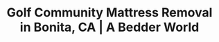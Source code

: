 ---
layout: location.njk
title: "Golf Community Mattress Removal in Bonita, CA | A Bedder World"
description: "Professional mattress removal in Bonita's peaceful golf community. Next-day pickup serving Sweetwater Valley neighborhoods. Call 720-263-6094."
permalink: /mattress-removal/california/san-diego/bonita/
city: "Bonita"
state: "California"
stateSlug: "california"
parentMetro: "San Diego"
coordinates:
  lat: 32.6581
  lng: -117.0247
pricing:
  startingPrice: 125
  single: 125
  queen: 155
  king: 180
zipCodes:
  - "91902"
neighborhoods:
  - name: "Bonita Meadows"
    zipCodes: ["91902"]
  - name: "Sweetwater Valley"
    zipCodes: ["91902"]
  - name: "Bonita Vista"
    zipCodes: ["91902"]
  - name: "Country Club Estates"
    zipCodes: ["91902"]
  - name: "Rohr Park Area"
    zipCodes: ["91902"]
  - name: "Sunnyside"
    zipCodes: ["91902"]
  - name: "Bonita Highlands"
    zipCodes: ["91902"]
  - name: "Valley View"
    zipCodes: ["91902"]
  - name: "Golf Course Estates"
    zipCodes: ["91902"]
  - name: "Sweetwater Hills"
    zipCodes: ["91902"]
  - name: "Bonita Woods"
    zipCodes: ["91902"]
  - name: "Summit Estates"
    zipCodes: ["91902"]
  - name: "Park Village"
    zipCodes: ["91902"]
  - name: "Bonita Glen"
    zipCodes: ["91902"]
  - name: "Chula Vista Golf Community"
    zipCodes: ["91902"]
nearbyCities:
  - name: "San Diego"
    slug: "san-diego"
    distance: "12 miles northwest"
    isMetro: true
  - name: "Chula Vista"
    slug: "chula-vista"
    distance: "4 miles west"
    isSuburb: true
  - name: "National City"
    slug: "national-city"
    distance: "6 miles northwest"
    isSuburb: true
recyclingPartners:
  - "EDCO Disposal Bonita"
  - "Waste Management South Bay"
  - "San Diego County Waste Coordination"
  - "Miramar Landfill Bye Bye Mattress Program"
localRegulations: "Bonita operates under San Diego County waste regulations as an unincorporated area. Residents can use EDCO Disposal services, the county's Bye Bye Mattress program at Miramar Landfill, or private removal services. Bulk item pickup requires advance scheduling through the county waste management system."
reviews:
  count: 29
  featured:
    - author: "Mark T."
      text: "Perfect service for our golf community home. We live near Chula Vista Golf Course and weren't sure about access since we're on a private street. The team arrived exactly on time, handled our guest bedroom mattress set professionally. They were respectful of our neighborhood's quiet atmosphere and got everything done quickly without disturbing the neighbors during their morning walks."
      neighborhood: "Chula Vista Golf Community"
    - author: "Sandra K."
      text: "Called them after our bedroom renovation in Sweetwater Valley. The scheduling was flexible around my husband's golf schedule, and they showed up right when promised. Removed our king mattress and box spring from the second floor without any issues. The price was exactly what they quoted online, and they were super careful with our hardwood floors."
      neighborhood: "Sweetwater Valley"
    - author: "Robert L."
      text: "Excellent experience in Bonita Meadows. Had an old mattress in our guest room that needed to go before family visited. Booked online Tuesday, they came Wednesday morning. The crew was professional, efficient, and cleaned up after themselves. Really appreciated their courtesy with our retired neighbors who are home during the day."
      neighborhood: "Bonita Meadows"
faqs:
  - question: "How much does mattress removal cost in Bonita?"
    answer: "Our pricing starts at $125 for single mattresses, $155 for doubles/queens, and $180 for kings or multiple pieces. This includes pickup from any level of your home and proper recycling through San Diego County facilities."
  - question: "Do you serve all of Bonita including golf course areas?"
    answer: "Yes, we provide service throughout all Bonita neighborhoods, including homes near Chula Vista Golf Course, Bonita Golf Course, and Sweetwater Regional Park areas."
  - question: "Can you navigate private streets and gated areas?"
    answer: "Absolutely. We regularly serve Bonita's golf communities and private residential streets. Our team is experienced with access protocols and respectful of neighborhood quiet hours."
  - question: "What's your pickup timeframe for Bonita?"
    answer: "Most pickups happen within 24-48 hours of booking. We schedule efficiently around the South Bay area and can often accommodate next-day service requests."
  - question: "Do you handle upstairs mattress removal?"
    answer: "Yes, we remove mattresses from any floor of your home. Our team brings proper equipment for stairs and tight spaces common in Bonita's two-story homes."
  - question: "Are you licensed for San Diego County operations?"
    answer: "Yes, we maintain full licensing and insurance coverage for all San Diego County operations, including comprehensive liability protection for unincorporated areas like Bonita."
  - question: "How do you recycle mattresses from Bonita?"
    answer: "We transport mattresses to certified San Diego County facilities including the Miramar Landfill Bye Bye Mattress program. About 75% of each mattress gets recycled, supporting county environmental goals."
  - question: "Can you coordinate around golf schedules and community activities?"
    answer: "Absolutely. We're familiar with Bonita's recreational community lifestyle and can schedule pickups to accommodate golf outings, walking groups, and community events."
pageContent:
  heroTitle: "Golf Community Mattress Removal in Bonita"
  heroDescription: "Professional next-day pickup serving Bonita's peaceful golf and recreational communities. From Sweetwater Valley estates to Chula Vista Golf Course neighborhoods, we provide professional, efficient mattress removal."
  
  aboutService: "Bonita's trusted mattress removal service, designed for the unique character of this peaceful golf community. With over 12,900 residents in this scenic Sweetwater Valley location, we understand the specialized needs of recreational suburban living. From private streets near Chula Vista Golf Course to hillside homes overlooking Sweetwater Regional Park, we provide expert mattress pickup throughout all Bonita neighborhoods, ensuring environmentally responsible disposal while maintaining full compliance with San Diego County regulations. Our Bonita team specializes in considerate service for close-knit communities, flexible scheduling around recreational activities, and careful handling of the mature home layouts common throughout this established suburb. We work with EDCO Disposal and San Diego County's Bye Bye Mattress program to ensure your old mattress supports the county's environmental sustainability goals."

  serviceAreasIntro: "We provide comprehensive mattress pickup services throughout Bonita's golf and recreational neighborhoods, covering both established communities and newer residential areas:"

  regulationsCompliance: "Our service ensures full compliance with all San Diego County regulations for unincorporated areas, providing you with disposal documentation for your records and handling all required preparation steps."

  environmentalImpact: "Every mattress we collect in Bonita supports San Diego County's commitment to environmental sustainability and waste reduction. Through our partnerships with EDCO Disposal and the Miramar Landfill Bye Bye Mattress program, we've diverted thousands of mattresses from regional landfills. With over 75% of each mattress being recyclable, materials recovered include steel springs, foam, cotton, and wood - all processed through certified facilities to reduce environmental impact and support Bonita's commitment to preserving the natural beauty of Sweetwater Valley."

  howItWorksScheduling: "Next-day slots available throughout Bonita's recreational communities. We'll confirm via text message and coordinate around golf schedules and community activities."

  howItWorksService: "Our licensed and insured team removes your mattress from anywhere on your property, handles all county-required preparation, and navigates Bonita's private streets and residential communities with neighborly respect."

  howItWorksDisposal: "Your mattress is transported to the Miramar Landfill Bye Bye Mattress program or certified San Diego County recycling facilities for responsible material recovery."

  sidebarStats:
    mattressesRemoved: "892"

  uniqueContent: "Bonita's golf community lifestyle brings specialized mattress removal considerations. Nestled in scenic Sweetwater Valley with private residential streets and recreational areas, we coordinate service around this peaceful suburban community's unique rhythms.

Our service integrates seamlessly with Bonita's recreational lifestyle. Whether you're updating guest rooms before golf tournaments, clearing bedrooms during home renovations, or helping elderly neighbors downsize near Sweetwater Regional Park, we schedule around community activities and quiet hours.

Every pickup appointment respects Bonita's close-knit neighborhood character. Morning golf rounds at Chula Vista Golf Course? Walking groups on the community trail? We coordinate timing with recreational schedules and work respectfully in this tight-knit community.

The mature home layouts throughout Bonita require specialized handling. From 1960s ranch-style homes to 1970s two-story family residences, our team adapts to each property's specific access challenges including curved driveways and established landscaping.

Local coordination through San Diego County emphasizes environmental protection in the Sweetwater Valley. We partner with EDCO Disposal and certified recycling facilities to ensure every mattress follows county environmental guidelines, protecting Bonita's natural hillside beauty.

Weather rarely impacts our service schedule. Bonita's consistent Southern California climate allows reliable year-round pickups, though we coordinate around seasonal activities like community events and golf tournaments.

Our pricing stays consistent regardless of neighborhood location. Whether you're in golf course estates or hillside communities, the same transparent rates apply to every Bonita resident."
---